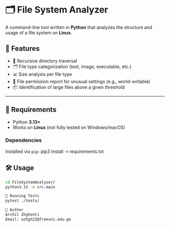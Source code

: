 # 🗂️ File System Analyzer

A command-line tool written in **Python** that analyzes the structure and usage of a file system on **Linux**.

## 🚀 Features

- 🔁 Recursive directory traversal
- 🗂️ File type categorization (text, image, executable, etc.)
- 📊 Size analysis per file type
- 🔐 File permission report for unusual settings (e.g., world-writable)
- 📦 Identification of large files above a given threshold

---

## 🧰 Requirements

- Python **3.13+**
- Works on **Linux** (not fully tested on Windows/macOS)

### Dependencies

Installed via `pip`: pip3 install -r requirements.txt

## 🛠️ Usage

```bash
cd FileSystemAnalyser/
python3.13 -m src.main

🧪 Running Tests
pytest ./tests/

👤 Author
Archil Zhghenti
Email: azhgh22@freeuni.edu.ge
